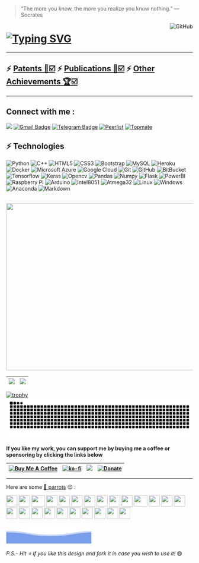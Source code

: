 > “The more you know, the more you realize you know nothing.”
>                                               — Socrates

<a href="https://github.com/prateekralhan"><img align="right" alt="GitHub" src="https://img.shields.io/badge/dynamic/json?logo=github&label=GitHub+Followers&labelColor=282c34&color=181717&query=%24.data.totalSubs&url=https%3A%2F%2Fapi.spencerwoo.com%2Fsubstats%2F%3Fsource%3Dgithub%26queryKey%3Dprateekralhan&longCache=true"/></a>

# [![Typing SVG](https://readme-typing-svg.herokuapp.com?font=Calibri&color=%2303FC30&center=true&vCenter=true&width=450&lines=Hi+There+%F0%9F%91%8B%2C+This+is+Prateek!+%F0%9F%91%A8%F0%9F%8F%BB%E2%80%8D%F0%9F%92%BB+(%E2%98%95%F0%9F%92%BB%F0%9F%92%A1%E2%9D%A4%EF%B8%8F))](https://prateekralhan.github.io/)

---------------------------------------------------------------------------------
## ⚡ [Patents 📑☑️](https://github.com/prateekralhan/Achievements/tree/Patents)  ⚡  [Publications 📃☑️](https://github.com/prateekralhan/Achievements/tree/Publications)   ⚡   [Other Achievements 🏆☑️](https://github.com/prateekralhan/Achievements/tree/Other-Achievements)
---------------------------------------------------------------------------------
## Connect with me : 

[<img src="https://img.shields.io/badge/linkedin-%230077B5.svg?&style=for-the-badge&logo=linkedin&logoColor=white" />](https://www.linkedin.com/in/prateek-ralhan17/)
[![Gmail Badge](https://img.shields.io/badge/Gmail-D14836?style=for-the-badge&logo=gmail&logoColor=white)](mailto:ralhanprateek@gmail.com)
[![Telegram Badge](https://img.shields.io/badge/Telegram-2CA5E0?style=for-the-badge&logo=telegram&logoColor=white)](https://t.me/prateekralhan17)
[![Peerlist](https://github-readme-badge.peerlist.io/api/prateekralhan?style=for-the-badge)](https://peerlist.io/prateekralhan)
[![Topmate](https://topmate-readme-badge.herokuapp.com/prateekralhan?style=for-the-badge)](https://topmate.io/prateekralhan)

## ⚡ Technologies

![Python](https://img.shields.io/badge/-Python-black?style=flat-square&logo=Python)
![C++](https://img.shields.io/badge/-C++-00599C?style=flat-square&logo=c)
![HTML5](https://img.shields.io/badge/-HTML5-E34F26?style=flat-square&logo=html5&logoColor=white)
![CSS3](https://img.shields.io/badge/-CSS3-1572B6?style=flat-square&logo=css3)
![Bootstrap](https://img.shields.io/badge/-Bootstrap-563D7C?style=flat-square&logo=bootstrap)
![MySQL](https://img.shields.io/badge/-MySQL-black?style=flat-square&logo=mysql)
![Heroku](https://img.shields.io/badge/-Heroku-430098?style=flat-square&logo=heroku)
![Docker](https://img.shields.io/badge/-Docker-black?style=flat-square&logo=docker)
![Microsoft Azure](https://img.shields.io/badge/Microsoft%20Azure-232F7E?style=flat-square&logo=microsoft-azure)
![Google Cloud](https://img.shields.io/badge/Google%20Cloud-black?style=flat-square&logo=google-cloud)
![Git](https://img.shields.io/badge/-Git-black?style=flat-square&logo=git)
![GitHub](https://img.shields.io/badge/-GitHub-181717?style=flat-square&logo=github)
![BitBucket](https://img.shields.io/badge/-BitBucket-darkblue?style=flat-square&logo=bitbucket)
![Tensorflow](https://img.shields.io/badge/-Tensorflow-yellow?style=flat-square&logo=tensorflow)
![Keras](https://img.shields.io/badge/-Keras-red?style=flat-square&logo=keras)
![Opencv](https://img.shields.io/badge/-opencv-blue?style=flat-square&logo=opencv)
![Pandas](https://img.shields.io/badge/-pandas-yellow?style=flat-square&logo=pandas)
![Numpy](https://img.shields.io/badge/-numpy-blue?style=flat-square&logo=numpy)
![Flask](https://img.shields.io/badge/flask-black?style=flat-square&logo=flask)
![PowerBI](https://img.shields.io/badge/PowerBI-F2C811?style=flat-square&logo=power%20bi)
![Raspberry Pi](https://img.shields.io/badge/-Raspberry%20Pi-C51A4A?style=flat-square&logo=Raspberry-Pi)
![Arduino](https://img.shields.io/badge/-Arduino-teal?style=flat-square&logo=arduino)
![Intel8051](https://img.shields.io/badge/-Intel8051-teal?style=flat-square&logo=intel8051)
![Atmega32](https://img.shields.io/badge/-Atmega32-black?style=flat-square&logo=atmega32)
![Linux](https://img.shields.io/badge/-Linux-black?style=flat-square&logo=linux)
![Windows](https://img.shields.io/badge/-Windows-blue?style=flat-square&logo=windows)
![Anaconda](https://img.shields.io/badge/conda-green?&style=flat-square&logo=anaconda)
![Markdown](https://img.shields.io/badge/markdown-black?style=flat-square&logo=markdown)

&nbsp;
<kbd>
<img src="https://raw.githubusercontent.com/SP-XD/SP-XD/main/images/dev-working_rounded.gif" data-canonical-src="https://raw.githubusercontent.com/SP-XD/SP-XD/main/images/dev-working_rounded.gif" width="650" height="450" />
</kbd>

| ![](https://github-readme-stats.vercel.app/api?username=prateekralhan&show_icons=true&theme=dracula) | ![](https://streak-stats.demolab.com?user=prateekralhan&theme=dracula) |
|-|-|

[![trophy](https://github-profile-trophy.vercel.app/?username=prateekralhan&row=1&margin-w=15&theme=onedark)](https://github.com/prateekralhan/github-profile-trophy)
![](https://github.com/BEPb/BEPb/blob/output/github-contribution-grid-snake.svg)

**If you like my work, you can support me by buying me a coffee or sponsoring by clicking the links below**


| <a href="https://www.buymeacoffee.com/prateekralhan" target="_blank"><img src="https://www.buymeacoffee.com/assets/img/custom_images/orange_img.png" alt="Buy Me A Coffee" style="height: 41px !important;width: 174px !important;box-shadow: 0px 3px 2px 0px rgba(190, 190, 190, 0.5) !important;-webkit-box-shadow: 0px 3px 2px 0px rgba(190, 190, 190, 0.5) !important;" ></a> | [![ko-fi](https://www.ko-fi.com/img/githubbutton_sm.svg)](https://ko-fi.com/prateekralhan) | [![](https://img.shields.io/static/v1?label=Sponsor&message=%E2%9D%A4&logo=GitHub&color=%23fe8e86)](https://github.com/sponsors/prateekralhan) | [![Donate](https://img.shields.io/badge/Donate-PayPal-green.svg)](https://www.paypal.me/prateekralhan) |
|-|-|-|-|


---
Here are some [🦜 parrots](https://cultofthepartyparrot.com) :wink: :

<div>
    <img src="https://cultofthepartyparrot.com/parrots/hd/githubparrot.gif" width="30" height="30"/>
    <img src="https://cultofthepartyparrot.com/flags/hd/indiaparrot.gif" width="30" height="30"/>
    <img src="https://cultofthepartyparrot.com/parrots/asyncparrot.gif" width="36" height="30"/>
    <img src="https://cultofthepartyparrot.com/parrots/exceptionallyfastparrot.gif" width="30" height="30"/>
    <img src="https://cultofthepartyparrot.com/parrots/hd/60fpsparrot.gif" width="30" height="30"/>
    <img src="https://cultofthepartyparrot.com/parrots/hd/jumpingparrot.gif" width="30" height="30"/>
    <img src="https://cultofthepartyparrot.com/parrots/hd/opensourceparrot.gif" width="30" height="30"/>
    <img src="https://cultofthepartyparrot.com/parrots/hd/dealwithitnowparrot.gif" width="30" height="30"/>
    <img src="https://cultofthepartyparrot.com/parrots/hd/hypnoparrotlight.gif" width="30" height="30"/>
    <img src="https://cultofthepartyparrot.com/parrots/databaseparrot.gif" width="30" height="30"/>
    <img src="https://cultofthepartyparrot.com/parrots/fixparrot.gif" width="36" height="30"/>
    <img src="https://cultofthepartyparrot.com/parrots/hd/laptop_parrot.gif" width="30" height="30"/>
    <img src="https://cultofthepartyparrot.com/parrots/hd/spinningparrot.gif" width="30" height="30"/>
    <img src="https://cultofthepartyparrot.com/parrots/hd/levitationparrot.gif" width="30" height="30"/>
    <img src="https://cultofthepartyparrot.com/parrots/hd/meldparrot.gif" width="30" height="30"/>
    <img src="https://cultofthepartyparrot.com/parrots/slomoparrot.gif" width="30" height="30"/>
    <img src="https://cultofthepartyparrot.com/parrots/hd/moonwalkingparrot.gif" width="30" height="30"/>
    <img src="https://cultofthepartyparrot.com/parrots/hd/stableparrot.gif" width="30" height="30"/>
    <img src="https://cultofthepartyparrot.com/parrots/hd/scienceparrot.gif" width="30" height="30"/>
    <img src="https://cultofthepartyparrot.com/parrots/hd/pirateparrot.gif" width="30" height="30"/>
    <img src="https://cultofthepartyparrot.com/parrots/hd/footballparrot.gif" width="30" height="30"/>
    <img src="https://cultofthepartyparrot.com/parrots/hd/illuminatiparrot.gif" width="30" height="30"/>
    <img src="https://cultofthepartyparrot.com/parrots/hd/hypnoparrotdark.gif" width="30" height="30"/>
    <img src="https://cultofthepartyparrot.com/parrots/hd/mustacheparrot.gif" width="30" height="30"/>
</div>

![](https://raw.githubusercontent.com/arpit0891/arpit0891/main/assets/bottom_header.svg)

*P.S.- Hit ⭐ if you like this design and fork it in case you wish to use it!* :smile: 
